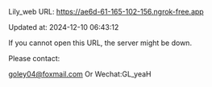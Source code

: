 Lily_web URL: https://ae6d-61-165-102-156.ngrok-free.app

Updated at: 2024-12-10 06:43:12

If you cannot open this URL, the server might be down.

Please contact: 

goley04@foxmail.com Or Wechat:GL_yeaH